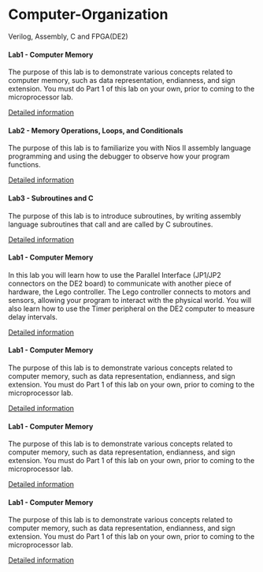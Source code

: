 # Computer-Organization
Verilog, Assembly, C and FPGA(DE2)
<body>
<h4>Lab1 - Computer Memory </h4>
<p>The purpose of this lab is to demonstrate various concepts related to computer memory, such as data representation, endianness, and sign extension. You must do Part 1 of this lab on your own, prior to coming to the microprocessor lab.</p>
<a href="http://www.eecg.utoronto.ca/~henry/ece243/labs/1/">Detailed information</a>
<br>
<h4>Lab2 - Memory Operations, Loops, and Conditionals </h4>
<p>The purpose of this lab is to familiarize you with Nios II assembly language programming and using the debugger to observe how your program functions.</p>
<a href="http://www.eecg.utoronto.ca/~henry/ece243/labs/2/assembly_basics.html">Detailed information</a>
<br>
<h4>Lab3 - Subroutines and C</h4>
<p>The purpose of this lab is to introduce subroutines, by writing assembly language subroutines that call and are called by C subroutines.</p>
<a href="http://www.eecg.utoronto.ca/~henry/ece243/labs/3/subroutines.html">Detailed information</a>
<br>
<h4>Lab1 - Computer Memory </h4>
<p>In this lab you will learn how to use the Parallel Interface (JP1/JP2 connectors on the DE2 board) to communicate with another piece of hardware, the Lego controller. The Lego controller connects to motors and sensors, allowing your program to interact with the physical world. You will also learn how to use the Timer peripheral on the DE2 computer to measure delay intervals.</p>
<a href="http://www.eecg.utoronto.ca/~henry/ece243/labs/4/lego.html">Detailed information</a>
<br>
<h4>Lab1 - Computer Memory </h4>
<p>The purpose of this lab is to demonstrate various concepts related to computer memory, such as data representation, endianness, and sign extension. You must do Part 1 of this lab on your own, prior to coming to the microprocessor lab.</p>
<a href="http://www.eecg.utoronto.ca/~henry/ece243/labs/5/polling.html">Detailed information</a>
<br>
<h4>Lab1 - Computer Memory </h4>
<p>The purpose of this lab is to demonstrate various concepts related to computer memory, such as data representation, endianness, and sign extension. You must do Part 1 of this lab on your own, prior to coming to the microprocessor lab.</p>
<a href="http://www.eecg.utoronto.ca/~henry/ece243/labs/6/interrupt.html">Detailed information</a>
<br>
<h4>Lab1 - Computer Memory </h4>
<p>The purpose of this lab is to demonstrate various concepts related to computer memory, such as data representation, endianness, and sign extension. You must do Part 1 of this lab on your own, prior to coming to the microprocessor lab.</p>
<a href="http://www.eecg.utoronto.ca/~henry/ece243/labs/7/microprocessor.html">Detailed information</a>
<br>
</body>
